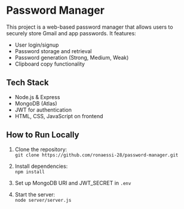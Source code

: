 # Password Manager
 
This project is a web-based password manager that allows users to securely store Gmail and app passwords. It features: 
   
- User login/signup    
- Password storage and retrieval 
- Password generation (Strong, Medium, Weak)     
- Clipboard copy functionality       
  
## Tech Stack 
- Node.js & Express    
- MongoDB (Atlas)
- JWT for authentication
- HTML, CSS, JavaScript on frontend
 
## How to Run Locally
1. Clone the repository:  
   `git clone https://github.com/ronaessi-28/password-manager.git`

2. Install dependencies:  
   `npm install`

3. Set up MongoDB URI and JWT_SECRET in `.env`

4. Start the server:  
   `node server/server.js`
